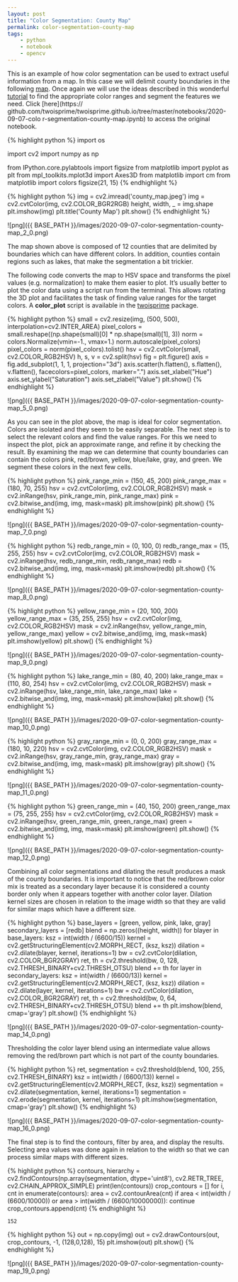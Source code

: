 ```yaml
---
layout: post
title: "Color Segmentation: County Map"
permalink: color-segmentation-county-map
tags:
    - python
    - notebook
    - opencv
--- 
```

This is an example of how color segmentation can be used to extract useful
information from a map. In this case we will delimit county boundaries in the
following [map](/images/county_map.jpeg). Once again we
will use the ideas described in this wonderful
[tutorial](https://realpython.com/python-opencv-color-spaces/) to find the
appropriate color ranges and segment the features we need. Click [here](https://
github.com/twoisprime/twoisprime.github.io/tree/master/notebooks/2020-09-07-colo
r-segmentation-county-map.ipynb) to access the original notebook. 


{% highlight python %}
import os

import cv2
import numpy as np

from IPython.core.pylabtools import figsize
from matplotlib import pyplot as plt
from mpl_toolkits.mplot3d import Axes3D
from matplotlib import cm
from matplotlib import colors
figsize(21, 15)
{% endhighlight %}


{% highlight python %}
img = cv2.imread('county_map.jpeg')
img = cv2.cvtColor(img, cv2.COLOR_BGR2RGB)
height, width, _ = img.shape
plt.imshow(img)
plt.title('County Map')
plt.show()
{% endhighlight %}

 
![png]({{ BASE_PATH }}/images/2020-09-07-color-segmentation-county-map_2_0.png) 

 
The map shown above is composed of 12 counties that are delimited by boundaries
which can have different colors. In addition, counties contain regions such as
lakes, that make the segmentation a bit trickier. 
 
The following code converts the map to HSV space and transforms the pixel values
(e.g. normalization) to make them easier to plot. It’s usually better to plot
the color data using a script run from the terminal. This allows rotating the 3D
plot and facilitates the task of finding value ranges for the target colors. A
__color_plot__ script is available in the
[twoisprime](https://github.com/twoisprime/twoisprime) package. 


{% highlight python %}
small = cv2.resize(img, (500, 500), interpolation=cv2.INTER_AREA)
pixel_colors = small.reshape((np.shape(small)[0] * np.shape(small)[1], 3))
norm = colors.Normalize(vmin=-1., vmax=1.)
norm.autoscale(pixel_colors)
pixel_colors = norm(pixel_colors).tolist()
hsv = cv2.cvtColor(small, cv2.COLOR_RGB2HSV)
h, s, v = cv2.split(hsv)
fig = plt.figure()
axis = fig.add_subplot(1, 1, 1, projection="3d")
axis.scatter(h.flatten(), s.flatten(), v.flatten(), facecolors=pixel_colors, marker=".")
axis.set_xlabel("Hue")
axis.set_ylabel("Saturation")
axis.set_zlabel("Value")
plt.show()
{% endhighlight %}

 
![png]({{ BASE_PATH }}/images/2020-09-07-color-segmentation-county-map_5_0.png) 

 
As you can see in the plot above, the map is ideal for color segmentation.
Colors are isolated and they seem to be easily separable. The next step is to
select the relevant colors and find the value ranges. For this we need to
inspect the plot, pick an approximate range, and refine it by checking the
result. By examining the map we can determine that county boundaries can contain
the colors pink, red/brown, yellow, blue/lake, gray, and green. We segment these
colors in the next few cells. 


{% highlight python %}
pink_range_min = (150, 45, 200)
pink_range_max = (180, 70, 255)
hsv = cv2.cvtColor(img, cv2.COLOR_RGB2HSV)
mask = cv2.inRange(hsv, pink_range_min, pink_range_max)
pink = cv2.bitwise_and(img, img, mask=mask)
plt.imshow(pink)
plt.show()
{% endhighlight %}

 
![png]({{ BASE_PATH }}/images/2020-09-07-color-segmentation-county-map_7_0.png) 



{% highlight python %}
redb_range_min = (0, 100, 0)
redb_range_max = (15, 255, 255)
hsv = cv2.cvtColor(img, cv2.COLOR_RGB2HSV)
mask = cv2.inRange(hsv, redb_range_min, redb_range_max)
redb = cv2.bitwise_and(img, img, mask=mask)
plt.imshow(redb)
plt.show()
{% endhighlight %}

 
![png]({{ BASE_PATH }}/images/2020-09-07-color-segmentation-county-map_8_0.png) 



{% highlight python %}
yellow_range_min = (20, 100, 200)
yellow_range_max = (35, 255, 255)
hsv = cv2.cvtColor(img, cv2.COLOR_RGB2HSV)
mask = cv2.inRange(hsv, yellow_range_min, yellow_range_max)
yellow = cv2.bitwise_and(img, img, mask=mask)
plt.imshow(yellow)
plt.show()
{% endhighlight %}

 
![png]({{ BASE_PATH }}/images/2020-09-07-color-segmentation-county-map_9_0.png) 



{% highlight python %}
lake_range_min = (80, 40, 200)
lake_range_max = (110, 80, 254)
hsv = cv2.cvtColor(img, cv2.COLOR_RGB2HSV)
mask = cv2.inRange(hsv, lake_range_min, lake_range_max)
lake = cv2.bitwise_and(img, img, mask=mask)
plt.imshow(lake)
plt.show()
{% endhighlight %}

 
![png]({{ BASE_PATH }}/images/2020-09-07-color-segmentation-county-map_10_0.png) 



{% highlight python %}
gray_range_min = (0, 0, 200)
gray_range_max = (180, 10, 220)
hsv = cv2.cvtColor(img, cv2.COLOR_RGB2HSV)
mask = cv2.inRange(hsv, gray_range_min, gray_range_max)
gray = cv2.bitwise_and(img, img, mask=mask)
plt.imshow(gray)
plt.show()
{% endhighlight %}

 
![png]({{ BASE_PATH }}/images/2020-09-07-color-segmentation-county-map_11_0.png) 



{% highlight python %}
green_range_min = (40, 150, 200)
green_range_max = (75, 255, 255)
hsv = cv2.cvtColor(img, cv2.COLOR_RGB2HSV)
mask = cv2.inRange(hsv, green_range_min, green_range_max)
green = cv2.bitwise_and(img, img, mask=mask)
plt.imshow(green)
plt.show()
{% endhighlight %}

 
![png]({{ BASE_PATH }}/images/2020-09-07-color-segmentation-county-map_12_0.png) 

 
Combining all color segmentations and dilating the result produces a mask of the
county boundaries. It is important to notice that the red/brown color mix is
treated as a secondary layer because it is considered a county border only when
it appears together with another color layer. Dilation kernel sizes are chosen
in relation to the image width so that they are valid for similar maps which
have a different size. 


{% highlight python %}
base_layers = [green, yellow, pink, lake, gray]
secondary_layers = [redb]
blend = np.zeros((height, width))
for blayer in base_layers:
    ksz = int(width / (6600/15))
    kernel = cv2.getStructuringElement(cv2.MORPH_RECT, (ksz, ksz))
    dilation = cv2.dilate(blayer, kernel, iterations=1)
    bw = cv2.cvtColor(dilation, cv2.COLOR_BGR2GRAY)
    ret, th = cv2.threshold(bw, 0, 128, cv2.THRESH_BINARY+cv2.THRESH_OTSU)
    blend += th
for layer in secondary_layers:
    ksz = int(width / (6600/13))
    kernel = cv2.getStructuringElement(cv2.MORPH_RECT, (ksz, ksz))
    dilation = cv2.dilate(layer, kernel, iterations=1)
    bw = cv2.cvtColor(dilation, cv2.COLOR_BGR2GRAY)
    ret, th = cv2.threshold(bw, 0, 64, cv2.THRESH_BINARY+cv2.THRESH_OTSU)
    blend += th
plt.imshow(blend, cmap='gray')
plt.show()
{% endhighlight %}

 
![png]({{ BASE_PATH }}/images/2020-09-07-color-segmentation-county-map_14_0.png) 

 
Thresholding the color layer blend using an intermediate value allows removing
the red/brown part which is not part of the county boundaries. 


{% highlight python %}
ret, segmentation = cv2.threshold(blend, 100, 255, cv2.THRESH_BINARY)
ksz = int(width / (6600/13))
kernel = cv2.getStructuringElement(cv2.MORPH_RECT, (ksz, ksz))
segmentation = cv2.dilate(segmentation, kernel, iterations=1)
segmentation = cv2.erode(segmentation, kernel, iterations=1)
plt.imshow(segmentation, cmap='gray')
plt.show()
{% endhighlight %}

 
![png]({{ BASE_PATH }}/images/2020-09-07-color-segmentation-county-map_16_0.png) 

 
The final step is to find the contours, filter by area, and display the results.
Selecting area values was done again in relation to the width so that we can
process similar maps with different sizes. 


{% highlight python %}
contours, hierarchy = cv2.findContours(np.array(segmentation, dtype='uint8'), cv2.RETR_TREE, cv2.CHAIN_APPROX_SIMPLE)
print(len(contours))
crop_contours = []
for i, cnt in enumerate(contours):
    area = cv2.contourArea(cnt)
    if area < int(width / (6600/10000)) or area > int(width / (6600/10000000)):
        continue
    crop_contours.append(cnt)
{% endhighlight %}

    152



{% highlight python %}
out = np.copy(img)
out = cv2.drawContours(out, crop_contours, -1, (128,0,128), 15)
plt.imshow(out)
plt.show()
{% endhighlight %}

 
![png]({{ BASE_PATH }}/images/2020-09-07-color-segmentation-county-map_19_0.png) 

